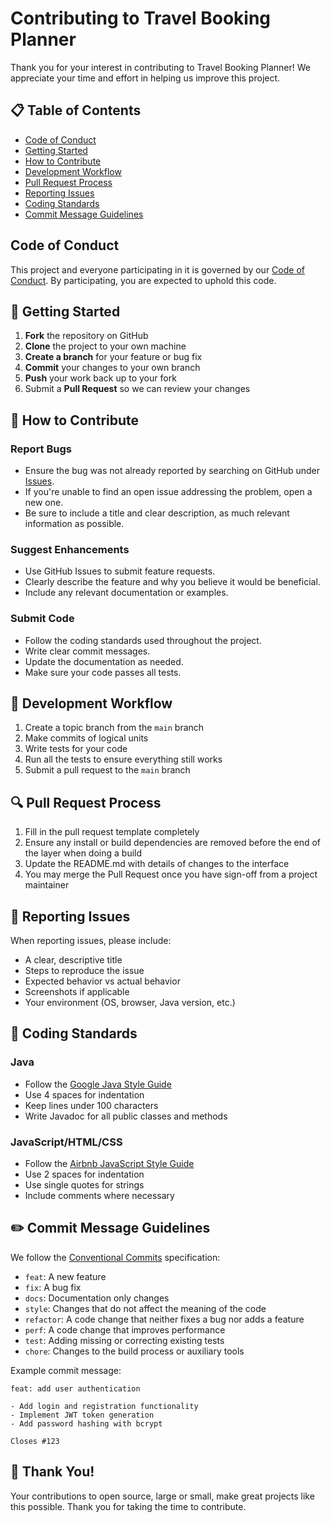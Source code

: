 # Contributing to Travel Booking Planner

Thank you for your interest in contributing to Travel Booking Planner! We appreciate your time and effort in helping us improve this project.

## 📋 Table of Contents
- [Code of Conduct](#code-of-conduct)
- [Getting Started](#-getting-started)
- [How to Contribute](#-how-to-contribute)
- [Development Workflow](#-development-workflow)
- [Pull Request Process](#-pull-request-process)
- [Reporting Issues](#-reporting-issues)
- [Coding Standards](#-coding-standards)
- [Commit Message Guidelines](#-commit-message-guidelines)

## Code of Conduct

This project and everyone participating in it is governed by our [Code of Conduct](CODE_OF_CONDUCT.md). By participating, you are expected to uphold this code.

## 🚀 Getting Started

1. **Fork** the repository on GitHub
2. **Clone** the project to your own machine
3. **Create a branch** for your feature or bug fix
4. **Commit** your changes to your own branch
5. **Push** your work back up to your fork
6. Submit a **Pull Request** so we can review your changes

## 🤝 How to Contribute

### Report Bugs
- Ensure the bug was not already reported by searching on GitHub under [Issues](https://github.com/Keshabkjha/travel-booking-planner/issues).
- If you're unable to find an open issue addressing the problem, open a new one.
- Be sure to include a title and clear description, as much relevant information as possible.

### Suggest Enhancements
- Use GitHub Issues to submit feature requests.
- Clearly describe the feature and why you believe it would be beneficial.
- Include any relevant documentation or examples.

### Submit Code
- Follow the coding standards used throughout the project.
- Write clear commit messages.
- Update the documentation as needed.
- Make sure your code passes all tests.

## 🔄 Development Workflow

1. Create a topic branch from the `main` branch
2. Make commits of logical units
3. Write tests for your code
4. Run all the tests to ensure everything still works
5. Submit a pull request to the `main` branch

## 🔍 Pull Request Process

1. Fill in the pull request template completely
2. Ensure any install or build dependencies are removed before the end of the layer when doing a build
3. Update the README.md with details of changes to the interface
4. You may merge the Pull Request once you have sign-off from a project maintainer

## 🐛 Reporting Issues

When reporting issues, please include:
- A clear, descriptive title
- Steps to reproduce the issue
- Expected behavior vs actual behavior
- Screenshots if applicable
- Your environment (OS, browser, Java version, etc.)

## 📝 Coding Standards

### Java
- Follow the [Google Java Style Guide](https://google.github.io/styleguide/javaguide.html)
- Use 4 spaces for indentation
- Keep lines under 100 characters
- Write Javadoc for all public classes and methods

### JavaScript/HTML/CSS
- Follow the [Airbnb JavaScript Style Guide](https://github.com/airbnb/javascript)
- Use 2 spaces for indentation
- Use single quotes for strings
- Include comments where necessary

## ✏️ Commit Message Guidelines

We follow the [Conventional Commits](https://www.conventionalcommits.org/) specification:

- `feat`: A new feature
- `fix`: A bug fix
- `docs`: Documentation only changes
- `style`: Changes that do not affect the meaning of the code
- `refactor`: A code change that neither fixes a bug nor adds a feature
- `perf`: A code change that improves performance
- `test`: Adding missing or correcting existing tests
- `chore`: Changes to the build process or auxiliary tools

Example commit message:
```
feat: add user authentication

- Add login and registration functionality
- Implement JWT token generation
- Add password hashing with bcrypt

Closes #123
```

## 🙏 Thank You!

Your contributions to open source, large or small, make great projects like this possible. Thank you for taking the time to contribute.
